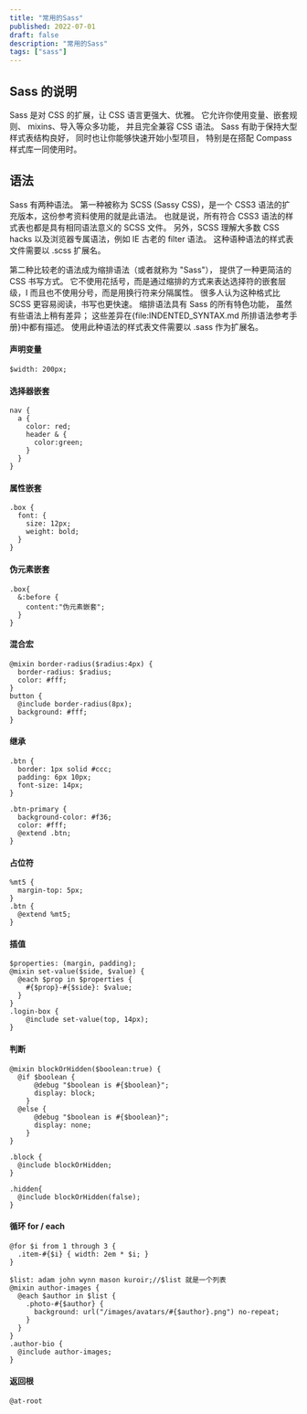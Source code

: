 ```yaml
---
title: "常用的Sass"
published: 2022-07-01
draft: false
description: "常用的Sass"
tags: ["sass"]
---
```


## Sass 的说明

Sass 是对 CSS 的扩展，让 CSS 语言更强大、优雅。 它允许你使用变量、嵌套规则、 mixins、导入等众多功能， 并且完全兼容 CSS 语法。 Sass 有助于保持大型样式表结构良好， 同时也让你能够快速开始小型项目， 特别是在搭配 Compass 样式库一同使用时。

## 语法

Sass 有两种语法。 第一种被称为 SCSS (Sassy CSS)，是一个 CSS3 语法的扩充版本，这份参考资料使用的就是此语法。 也就是说，所有符合 CSS3 语法的样式表也都是具有相同语法意义的 SCSS 文件。 另外，SCSS 理解大多数 CSS hacks 以及浏览器专属语法，例如 IE 古老的 filter 语法。 这种语种语法的样式表文件需要以 .scss 扩展名。

第二种比较老的语法成为缩排语法（或者就称为 "Sass"）， 提供了一种更简洁的 CSS 书写方式。 它不使用花括号，而是通过缩排的方式来表达选择符的嵌套层级，I 而且也不使用分号，而是用换行符来分隔属性。 很多人认为这种格式比 SCSS 更容易阅读，书写也更快速。 缩排语法具有 Sass 的所有特色功能， 虽然有些语法上稍有差异； 这些差异在{file:INDENTED_SYNTAX.md 所排语法参考手册}中都有描述。 使用此种语法的样式表文件需要以 .sass 作为扩展名。

#### 声明变量

```
$width: 200px;
```

#### 选择器嵌套

```
nav {
  a {
    color: red;
    header & {
      color:green;
    }
  }
}
```

#### 属性嵌套

```
.box {
  font: {
    size: 12px;
    weight: bold;
  }
}
```

#### 伪元素嵌套

```
.box{
  &:before {
    content:"伪元素嵌套";
  }
}
```

#### 混合宏

```
@mixin border-radius($radius:4px) {
  border-radius: $radius;
  color: #fff;
}
button {
  @include border-radius(8px);
  background: #fff;
}
```

#### 继承

```
.btn {
  border: 1px solid #ccc;
  padding: 6px 10px;
  font-size: 14px;
}

.btn-primary {
  background-color: #f36;
  color: #fff;
  @extend .btn;
}
```

#### 占位符

```
%mt5 {
  margin-top: 5px;
}
.btn {
  @extend %mt5;
}
```

#### 插值

```
$properties: (margin, padding);
@mixin set-value($side, $value) {
  @each $prop in $properties {
    #{$prop}-#{$side}: $value;
  }
}
.login-box {
    @include set-value(top, 14px);
}
```

#### 判断

```
@mixin blockOrHidden($boolean:true) {
  @if $boolean {
      @debug "$boolean is #{$boolean}";
      display: block;
    }
  @else {
      @debug "$boolean is #{$boolean}";
      display: none;
    }
}

.block {
  @include blockOrHidden;
}

.hidden{
  @include blockOrHidden(false);
}
```

#### 循环 for / each

```
@for $i from 1 through 3 {
  .item-#{$i} { width: 2em * $i; }
}

$list: adam john wynn mason kuroir;//$list 就是一个列表
@mixin author-images {
  @each $author in $list {
    .photo-#{$author} {
      background: url("/images/avatars/#{$author}.png") no-repeat;
    }
  }
}
.author-bio {
  @include author-images;
}
```

#### 返回根

```
@at-root
```
